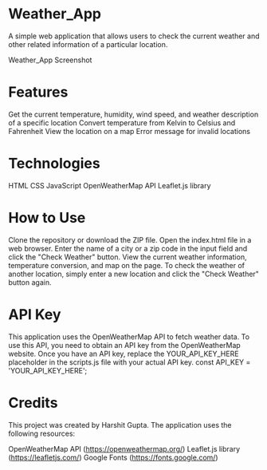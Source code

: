 # Weather_App
A simple web application that allows users to check the current weather and other related information of a particular location.

Weather_App Screenshot

# Features
Get the current temperature, humidity, wind speed, and weather description of a specific location
Convert temperature from Kelvin to Celsius and Fahrenheit
View the location on a map
Error message for invalid locations

# Technologies
HTML
CSS
JavaScript
OpenWeatherMap API
Leaflet.js library

# How to Use
Clone the repository or download the ZIP file.
Open the index.html file in a web browser.
Enter the name of a city or a zip code in the input field and click the "Check Weather" button.
View the current weather information, temperature conversion, and map on the page.
To check the weather of another location, simply enter a new location and click the "Check Weather" button again.
# API Key
This application uses the OpenWeatherMap API to fetch weather data. To use this API, you need to obtain an API key from the OpenWeatherMap website. Once you have an API key, replace the YOUR_API_KEY_HERE placeholder in the scripts.js file with your actual API key.
const API_KEY = 'YOUR_API_KEY_HERE';

# Credits
This project was created by Harshit Gupta. The application uses the following resources:

OpenWeatherMap API (https://openweathermap.org/)
Leaflet.js library (https://leafletjs.com/)
Google Fonts (https://fonts.google.com/)
